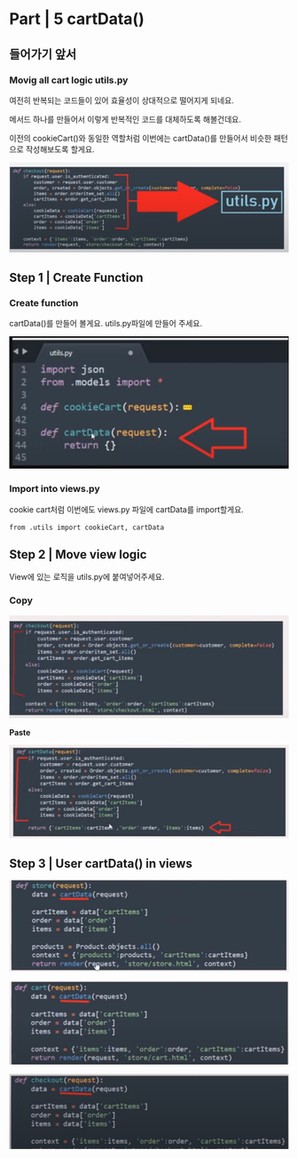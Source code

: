 # Part \| 5 cartData\(\)

## 들어가기 앞서 

### Movig all cart logic utils.py

여전히 반복되는 코드들이 있어 효율성이 상대적으로 떨어지게 되네요. 

메서드 하나를 만들어서 이렇게 반복적인 코드를 대체하도록 해볼건데요.   
  
이전의 cookieCart\(\)와 동일한 역할처럼 이번에는 cartData\(\)를 만들어서 비슷한 패턴으로 작성해보도록 할게요.

![](../../../../.gitbook/assets/image%20%28460%29.png)

## Step 1 \| Create Function

### Create function

cartData\(\)를 만들어 볼게요. utils.py파일에 만들어 주세요.

![](../../../../.gitbook/assets/image%20%28538%29.png)

### Import into views.py

cookie cart처럼 이번에도 views.py 파일에 cartData를 import할게요. 

```text
from .utils import cookieCart, cartData
```



## Step 2 \| Move view logic

View에 있는 로직을 utils.py에 붙여넣어주세요.

### **Copy**

![](../../../../.gitbook/assets/image%20%28518%29.png)



**Paste**

![](../../../../.gitbook/assets/image%20%28494%29.png)

## Step 3 \| User cartData\(\) in views



![](../../../../.gitbook/assets/image%20%28470%29.png)



![](../../../../.gitbook/assets/image%20%28537%29.png)



![](../../../../.gitbook/assets/image%20%28415%29.png)

